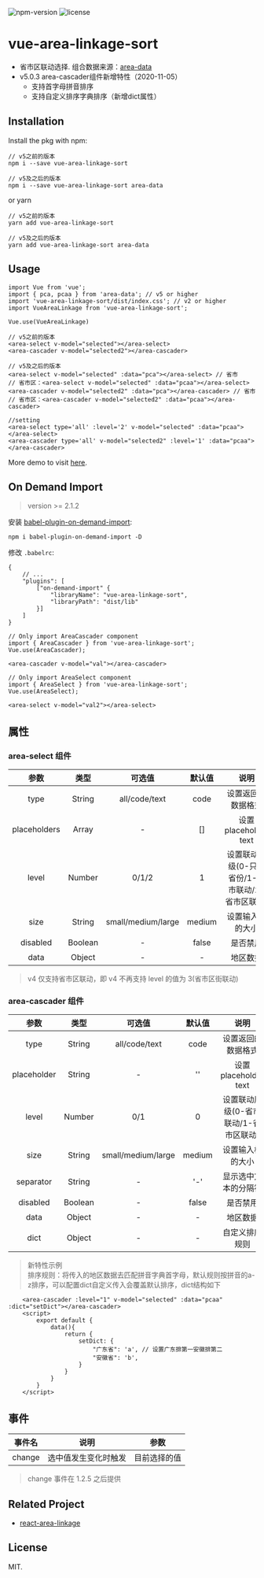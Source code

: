 ![npm-version](https://img.shields.io/npm/v/vue-area-linkage-sort.svg) ![license](https://img.shields.io/npm/l/vue-area-linkage-sort.svg)
# vue-area-linkage-sort
- 省市区联动选择. 组合数据来源：[area-data](https://github.com/dwqs/area-data)
- v5.0.3 area-cascader组件新增特性（2020-11-05）
    - 支持首字母拼音排序
    - 支持自定义排序字典排序（新增dict属性）

## Installation
Install the pkg with npm:
```
// v5之前的版本
npm i --save vue-area-linkage-sort

// v5及之后的版本
npm i --save vue-area-linkage-sort area-data
```
or yarn
```
// v5之前的版本
yarn add vue-area-linkage-sort

// v5及之后的版本
yarn add vue-area-linkage-sort area-data
```

## Usage
```
import Vue from 'vue';
import { pca, pcaa } from 'area-data'; // v5 or higher
import 'vue-area-linkage-sort/dist/index.css'; // v2 or higher
import VueAreaLinkage from 'vue-area-linkage-sort';

Vue.use(VueAreaLinkage)
```

```
// v5之前的版本
<area-select v-model="selected"></area-select>
<area-cascader v-model="selected2"></area-cascader>

// v5及之后的版本
<area-select v-model="selected" :data="pca"></area-select> // 省市
// 省市区：<area-select v-model="selected" :data="pcaa"></area-select>
<area-cascader v-model="selected2" :data="pca"></area-cascader> // 省市
// 省市区：<area-cascader v-model="selected2" :data="pcaa"></area-cascader>

//setting
<area-select type='all' :level='2' v-model="selected" :data="pcaa"></area-select>
<area-cascader type='all' v-model="selected2" :level='1' :data="pcaa"></area-cascader>
```

More demo to visit [here](https://dwqs.github.io/vue-area-linkage-sort/).

## On Demand Import
> version >= 2.1.2

安装 [babel-plugin-on-demand-import](https://github.com/dwqs/babel-plugin-on-demand-import): 

```
npm i babel-plugin-on-demand-import -D
```

修改 `.babelrc`: 

```
{
    // ...
    "plugins": [
        ["on-demand-import" {
            "libraryName": "vue-area-linkage-sort",
            "libraryPath": "dist/lib"
        }]
    ]
}
```

```
// Only import AreaCascader component
import { AreaCascader } from 'vue-area-linkage-sort';
Vue.use(AreaCascader);

<area-cascader v-model="val"></area-cascader>

// Only import AreaSelect component
import { AreaSelect } from 'vue-area-linkage-sort'; 
Vue.use(AreaSelect);

<area-select v-model="val2"></area-select>
```

## 属性
### area-select 组件
|  参数  |  类型  |  可选值  |  默认值  |  说明  |
|  :--:  |  :--:  |  :--:  |  :--:  |  :--:  |
| type | String |  all/code/text | code | 设置返回的数据格式 |
| placeholders | Array | - | [] | 设置 placeholder text |
| level | Number | 0/1/2 | 1 | 设置联动层级(0-只选省份/1-省市联动/2-省市区联动) |
| size | String | small/medium/large | medium | 设置输入框的大小 |
| disabled | Boolean | - | false | 是否禁用 |
| data | Object | - | - | 地区数据 |

>v4 仅支持省市区联动，即 v4 不再支持 level 的值为 3(省市区街联动)

### area-cascader 组件
|  参数  |  类型  |  可选值  |  默认值  |  说明  |
|  :--:  |  :--:  |  :--:  |  :--:  |  :--:  |
| type | String |  all/code/text | code | 设置返回的数据格式 |
| placeholder | String | - | '' | 设置 placeholder text |
| level | Number | 0/1 | 0 | 设置联动层级(0-省市联动/1-省市区联动) |
| size | String | small/medium/large | medium | 设置输入框的大小 |
| separator | String | - | '-' | 显示选中文本的分隔符 |
| disabled | Boolean | - | false | 是否禁用 |
| data | Object | - | - | 地区数据 |
| dict | Object | - | - | 自定义排序规则 |
>新特性示例</br>
    排序规则：将传入的地区数据去匹配拼音字典首字母，默认规则按拼音的a-z排序，可以配置dict自定义传入会覆盖默认排序，dict结构如下
```
    <area-cascader :level="1" v-model="selected" :data="pcaa" :dict="setDict"></area-cascader>
    <script>
        export default {
            data(){
                return {
                    setDict: {
                        "广东省": 'a', // 设置广东排第一安徽排第二
                        "安徽省": 'b',
                    }
                }
            }
        }
    </script>
```
## 事件

|  事件名  |  说明  |  参数 |
|  :--:  |  :--:  |  :--: |
| change | 选中值发生变化时触发 | 目前选择的值 |

> change 事件在 1.2.5 之后提供

## Related Project
* [react-area-linkage](https://github.com/dwqs/react-area-linkage)
## License
MIT.

